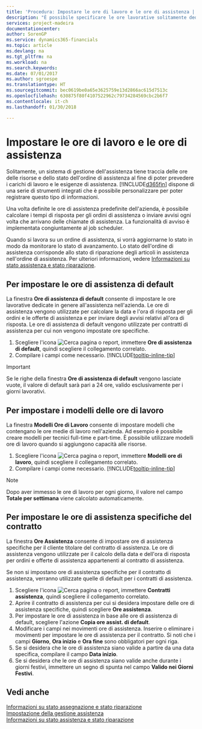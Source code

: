 ```yaml
---
title: 'Procedura: Impostare le ore di lavoro e le ore di assistenza | Documenti Microsoft'
description: "È possibile specificare le ore lavorative solitamente dedicate all'assistenza nell'azienda. Le ore di assistenza vengono utilizzate per calcolare la data e l'ora di risposta per gli ordini e le offerte di assistenza e per inviare degli avvisi relativi all'ora di risposta."
services: project-madeira
documentationcenter: 
author: SorenGP
ms.service: dynamics365-financials
ms.topic: article
ms.devlang: na
ms.tgt_pltfrm: na
ms.workload: na
ms.search.keywords: 
ms.date: 07/01/2017
ms.author: sgroespe
ms.translationtype: HT
ms.sourcegitcommit: bec0619be0a65e3625759e13d2866ac615d7513c
ms.openlocfilehash: 630875f80f4107522962c79734284569cbc2b6f7
ms.contentlocale: it-ch
ms.lasthandoff: 01/30/2018

---
```

# <a name="set-up-work-hours-and-service-hours"></a>Impostare le ore di lavoro e le ore di assistenza
Solitamente, un sistema di gestione dell'assistenza tiene traccia delle ore delle risorse e dello stato dell'ordine di assistenza al fine di poter prevedere i carichi di lavoro e le esigenze di assistenza. [!INCLUDE[d365fin](includes/d365fin_md.md)] dispone di una serie di strumenti integrati che è possibile personalizzare per poter registrare questo tipo di informazioni.  
  
Una volta definite le ore di assistenza predefinite dell'azienda, è possibile calcolare i tempi di risposta per gli ordini di assistenza o inviare avvisi ogni volta che arrivano delle chiamate di assistenza. La funzionalità di avviso è implementata congiuntamente al job scheduler.   
  
Quando si lavora su un ordine di assistenza, si vorrà aggiornarne lo stato in modo da monitorare lo stato di avanzamento. Lo stato dell'ordine di assistenza corrisponde allo stato di riparazione degli articoli in assistenza nell'ordine di assistenza. Per ulteriori informazioni, vedere [Informazioni su stato assistenza e stato riparazione](service-order-repair-status.md). 

## <a name="to-set-up-default-service-hours"></a>Per impostare le ore di assistenza di default  
La finestra **Ore di assistenza di default** consente di impostare le ore lavorative dedicate in genere all'assistenza nell'azienda. Le ore di assistenza vengono utilizzate per calcolare la data e l'ora di risposta per gli ordini e le offerte di assistenza e per inviare degli avvisi relativi all'ora di risposta. Le ore di assistenza di default vengono utilizzate per contratti di assistenza per cui non vengono impostate ore specifiche.  
  
1. Scegliere l'icona ![Cerca pagina o report](media/ui-search/search_small.png "icona Cerca pagina o report"), immettere **Ore di assistenza di default**, quindi scegliere il collegamento correlato.  
2. Compilare i campi come necessario. [!INCLUDE[tooltip-inline-tip](includes/tooltip-inline-tip_md.md)]  
  
> [!IMPORTANT]  
>  Se le righe della finestra **Ore di assistenza di default** vengono lasciate vuote, il valore di default sarà pari a 24 ore, valido esclusivamente per i giorni lavorativi.  
  
## <a name="to-set-up-work-hour-templates"></a>Per impostare i modelli delle ore di lavoro
La finestra **Modelli Ore di Lavoro** consente di impostare modelli che contengano le ore medie di lavoro nell'azienda. Ad esempio è possibile creare modelli per tecnici full-time e part-time. È possibile utilizzare modelli ore di lavoro quando si aggiungono capacità alle risorse.  
  
1. Scegliere l'icona ![Cerca pagina o report](media/ui-search/search_small.png "icona Cerca pagina o report"), immettere **Modelli ore di lavoro**, quindi scegliere il collegamento correlato.  
2. Compilare i campi come necessario. [!INCLUDE[tooltip-inline-tip](includes/tooltip-inline-tip_md.md)]  
  
> [!Note]
> Dopo aver immesso le ore di lavoro per ogni giorno, il valore nel campo **Totale per settimana** viene calcolato automaticamente.  

## <a name="to-set-up-contract-specific-service-hours"></a>Per impostare le ore di assistenza specifiche del contratto  
La finestra **Ore Assistenza** consente di impostare ore di assistenza specifiche per il cliente titolare del contratto di assistenza. Le ore di assistenza vengono utilizzate per il calcolo della data e dell'ora di risposta per ordini e offerte di assistenza appartenenti al contratto di assistenza.  
  
Se non si impostano ore di assistenza specifiche per il contratto di assistenza, verranno utilizzate quelle di default per i contratti di assistenza.  
  
1. Scegliere l'icona ![Cerca pagina o report](media/ui-search/search_small.png "icona Cerca pagina o report"), immettere **Contratti assistenza**, quindi scegliere il collegamento correlato.  
2. Aprire il contratto di assistenza per cui si desidera impostare delle ore di assistenza specifiche, quindi scegliere **Ore assistenza**.  
4. Per impostare le ore di assistenza in base alle ore di assistenza di default, scegliere l'azione **Copia ore assist. di default**.  
5. Modificare i campi nei movimenti ore di assistenza. Inserire o eliminare i movimenti per impostare le ore di assistenza per il contratto. Si noti che i campi **Giorno**, **Ora inizio** e **Ora fine** sono obbligatori per ogni riga.  
6. Se si desidera che le ore di assistenza siano valide a partire da una data specifica, compilare il campo **Data inizio**.  
7. Se si desidera che le ore di assistenza siano valide anche durante i giorni festivi, immettere un segno di spunta nel campo **Valido nei Giorni Festivi**.  

## <a name="see-also"></a>Vedi anche  
[Informazioni su stato assegnazione e stato riparazione](service-allocation-status-and-repair-status.md)  
[Impostazione della gestione assistenza](service-setup-service.md)  
[Informazioni su stato assistenza e stato riparazione](service-order-repair-status.md)  

